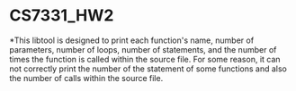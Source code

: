 # CS7331_HW2

*This libtool is designed to print each function's name, number of parameters, number of loops, number of statements, and the number of times the function is called within the source file. For some reason, it can not correctly print the number of the statement of some functions and also the number of calls within the source file.
